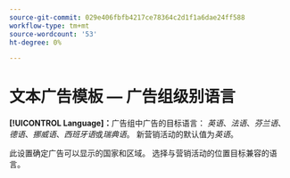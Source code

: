 ```yaml
---
source-git-commit: 029e406fbfb4217ce78364c2d1f1a6dae24ff588
workflow-type: tm+mt
source-wordcount: '53'
ht-degree: 0%

---
```

# 文本广告模板 — 广告组级别语言

**[!UICONTROL Language]：**&#x200B;广告组中广告的目标语言： *英语*、*法语*、*芬兰语*、*德语*、*挪威语*、*西班牙语*&#x200B;或&#x200B;*瑞典语*。 新营销活动的默认值为&#x200B;*英语*。

此设置确定广告可以显示的国家和区域。 选择与营销活动的位置目标兼容的语言。
